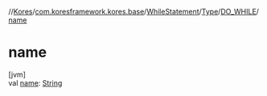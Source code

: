 //[Kores](../../../../../index.md)/[com.koresframework.kores.base](../../../index.md)/[WhileStatement](../../index.md)/[Type](../index.md)/[DO_WHILE](index.md)/[name](name.md)

# name

[jvm]\
val [name](name.md): [String](https://kotlinlang.org/api/latest/jvm/stdlib/kotlin/-string/index.html)
